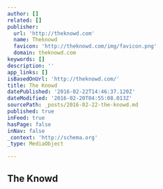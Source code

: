 ```yaml
---
author: []
related: []
publisher:
  url: 'http://theknowd.com'
  name: Theknowd
  favicon: 'http://theknowd.com/img/favicon.png'
  domain: theknowd.com
keywords: []
description: ''
app_links: []
isBasedOnUrl: 'http://theknowd.com/'
title: The Knowd
datePublished: '2016-02-22T14:46:37.120Z'
dateModified: '2016-02-20T04:55:08.013Z'
sourcePath: _posts/2016-02-22-the-knowd.md
published: true
inFeed: true
hasPage: false
inNav: false
_context: 'http://schema.org'
_type: MediaObject

---
```

<article style=""><h1>The Knowd</h1></article>